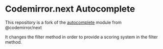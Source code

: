 Codemirror.next Autocomplete
===========================

This repository is a fork of the [autocomplete](https://github.com/codemirror/codemirror.next/tree/master/autocomplete) module from @codemirror/next

It changes the filter method in order to provide a scoring system in the filter method.
